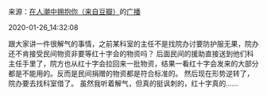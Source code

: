 来源：[在人潮中拥抱你（来自豆瓣）](https://www.douban.com/people/lissazheng/)的[广播](https://www.douban.com/people/lissazheng/status/2774345025/)


2020-01-26_14:32:08


跟大家讲一件很解气的事情，之前某科室的主任不是找院办讨要防护服无果，院办还不肯接受民间物资非要等红十字会的物资吗？
后面民间的援助直接送到他们科主任手里了，院方也从红十字会拉回来一批物资，结果一看红十字会发来的大部分都是不能用的。反而是民间捐赠的物资都是符合标准的。
然后现在形势逆转了，院办要去找科室借了。
虽然我听着解气，但真的挺讽刺的，红十字真的……
